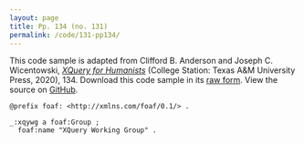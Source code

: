 ```yaml
---
layout: page
title: Pp. 134 (no. 131)
permalink: /code/131-pp134/
---
```


This code sample is adapted from Clifford B. Anderson and Joseph C. Wicentowski, 
[_XQuery for Humanists_](/) (College Station: Texas A&M University Press, 2020), 134. 
Download this code sample in its [raw form](/code/131-pp134/131-pp134.txt).
View the source on [GitHub](https://github.com/coding4humanists/xquery4humanists/blob/release/code/131-pp134/131-pp134.txt).

```text
@prefix foaf: <http://xmlns.com/foaf/0.1/> .

_:xqywg a foaf:Group ;
  foaf:name "XQuery Working Group" .
```  
